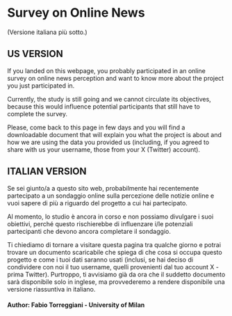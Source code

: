 # Survey on Online News
(Versione italiana più sotto.)

## US VERSION

If you landed on this webpage, you probably participated in an online survey on online news perception and want to know more about the project you just participated in.

Currently, the study is still going and we cannot circulate its objectives, because this would influence potential participants that still have to complete the survey.

Please, come back to this page in few days and you will find a downloadable document that will explain you what the project is about and how we are using the data you provided us (including, if you agreed to share with us your username, those from your X (Twitter) account).

## ITALIAN VERSION

Se sei giunto/a a questo sito web, probabilmente hai recentemente partecipato a un sondaggio online sulla percezione delle notizie online e vuoi sapere di più a riguardo del progetto a cui hai partecipato.

Al momento, lo studio è ancora in corso e non possiamo divulgare i suoi obiettivi, perché questo rischierebbe di influenzare i/le potenziali partecipanti che devono ancora completare il sondaggio.

Ti chiediamo di tornare a visitare questa pagina tra qualche giorno e potrai trovare un documento scaricabile che spiega di che cosa si occupa questo progetto e come i tuoi dati saranno usati (inclusi, se hai deciso di condividere con noi il tuo username, quelli provenienti dal tuo account X - prima Twitter). Purtroppo, ti avvisiamo già da ora che il suddetto documento sarà disponibile solo in inglese, ma provvederemo a rendere disponibile una versione riassuntiva in italiano.


#### Author: Fabio Torreggiani - University of Milan

